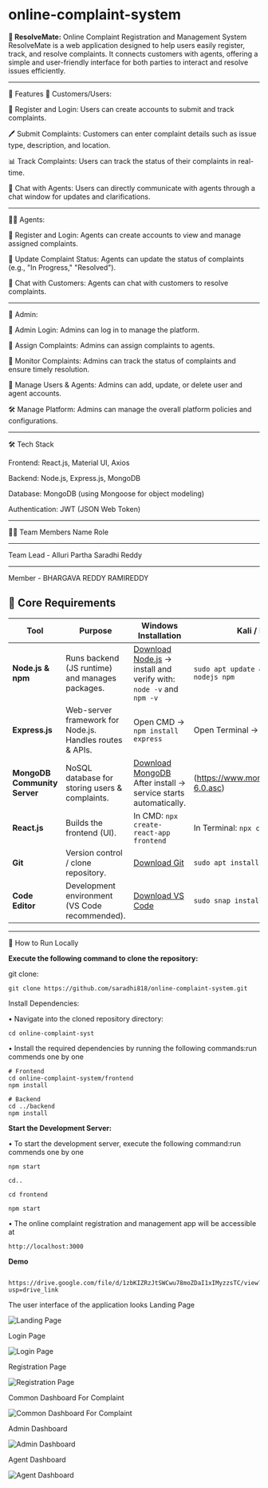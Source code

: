 # online-complaint-system
**🏢 ResolveMate:**
Online Complaint Registration and Management System
ResolveMate is a web application designed to help users easily register, track, and resolve complaints. It connects customers with agents, offering a simple and user-friendly interface for both parties to interact and resolve issues efficiently.

******************************

🚀 Features
👥 Customers/Users:

📝 Register and Login: Users can create accounts to submit and track complaints.

🖊️ Submit Complaints: Customers can enter complaint details such as issue type, description, and location.

📊 Track Complaints: Users can track the status of their complaints in real-time.

💬 Chat with Agents: Users can directly communicate with agents through a chat window for updates and clarifications.
************
👨‍💻 Agents:

📝 Register and Login: Agents can create accounts to view and manage assigned complaints.

🔄 Update Complaint Status: Agents can update the status of complaints (e.g., "In Progress," "Resolved").

💬 Chat with Customers: Agents can chat with customers to resolve complaints.
***********
👑 Admin:


🔑 Admin Login:
Admins can log in to manage the platform.


📝 Assign Complaints: 
Admins can assign complaints to agents.


👀 Monitor Complaints:
Admins can track the status of complaints and ensure timely resolution.


👥 Manage Users & Agents:
Admins can add, update, or delete user and agent accounts.


🛠️ Manage Platform:
Admins can manage the overall platform policies and configurations.

***********

🛠️ Tech Stack


Frontend: React.js, Material UI, Axios


Backend: Node.js, Express.js, MongoDB


Database: MongoDB (using Mongoose for object modeling)


Authentication: JWT (JSON Web Token)


***********

👨‍💻 Team Members
Name
Role
*****
Team Lead - Alluri Partha Saradhi Reddy
*****
Member - BHARGAVA REDDY RAMIREDDY


## 🧠 Core Requirements

| Tool                          | Purpose                                                  | Windows Installation                                                                                                   | Kali / Linux Installation                                                                                                 |
| ----------------------------- | --------------------------------------------------------- | ---------------------------------------------------------------------------------------------------------------------- | ------------------------------------------------------------------------------------------------------------------------- |
| **Node.js & npm**            | Runs backend (JS runtime) and manages packages.          | [Download Node.js](https://nodejs.org/en/download/) → install and verify with:<br>`node -v` and `npm -v`              | `sudo apt update && sudo apt install -y nodejs npm`                                                                       |
| **Express.js**               | Web-server framework for Node.js. Handles routes & APIs. | Open CMD → `npm install express`                                                                                       | Open Terminal → `npm install express`                                                                                     |
| **MongoDB Community Server** | NoSQL database for storing users & complaints.           | [Download MongoDB](https://www.mongodb.com/try/download/community)<br>After install → service starts automatically. | (https://www.mongodb.org/static/pgp/server-6.0.asc) |
| **React.js**                 | Builds the frontend (UI).                                | In CMD: `npx create-react-app frontend`                                                                                | In Terminal: `npx create-react-app frontend`                                                                              |
| **Git**                      | Version control / clone repository.                      | [Download Git](https://git-scm.com/downloads)                                                                         | `sudo apt install git -y`                                                                                                 |
| **Code Editor**              | Development environment (VS Code recommended).           | [Download VS Code](https://code.visualstudio.com/download)                                                            | `sudo snap install code --classic`                                                                                        |

***************
📂 How to Run Locally



**Execute the following command to clone the repository:**



git clone:  
       
    git clone https://github.com/saradhi818/online-complaint-system.git

Install Dependencies:

• Navigate into the cloned repository directory:
            
    cd online-complaint-syst
• Install the required dependencies by running the following commands:run commends one by one 

    # Frontend
    cd online-complaint-system/frontend
    npm install

    # Backend
    cd ../backend
    npm install


**Start the Development Server:**

• To start the development server, execute the following command:run commends one by one 
      
    npm start

    cd..

    cd frontend

    npm start

    
• The online complaint registration and management app will be accessible at 

    http://localhost:3000


**Demo**

     https://drive.google.com/file/d/1zbKIZRzJtSWCwu78moZDaI1xIMyzzsTC/view?usp=drive_link


The user interface of the application looks
Landing Page


![Landing Page](https://github.com/user-attachments/assets/b3302c51-bbf9-42dd-9d7f-0c1ee620e9fd)


Login Page




![Login Page](https://github.com/user-attachments/assets/e60851d4-673b-41da-9c41-41617b91aa63)

Registration Page




![Registration Page](https://github.com/user-attachments/assets/80b15933-bb45-4298-9f85-d91eaa121f3f)

Common Dashboard For Complaint


![Common Dashboard For Complaint](https://github.com/user-attachments/assets/65744e6d-0889-477e-8fdb-9cbe6b776ec7)



Admin Dashboard


![Admin Dashboard](https://github.com/user-attachments/assets/04bd80c4-0199-4de8-bfe4-cc2a3c6a37fd)



Agent Dashboard 





![Agent Dashboard](https://github.com/user-attachments/assets/58be9201-3217-44e1-92d2-758316c8a0ca)















